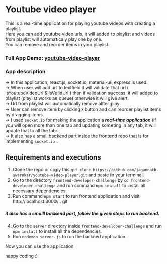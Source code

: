 # Youtube video player
This is a real-time application for playing youtube videos with creating a playlist. <br/>
Here you can add youtube video urls, it will added to playlist and videos from playlist will automaticaly play one by one.<br/>
You can remove and reorder items in your playlist. <br/>

### Full App Demo: <a href="http://13.126.28.110:8030/"> youtube-video-player </a>

### App description
-> In this application, react.js, socket.io, material-ui, express is used. <br/>
-> When user will add url to textfield it will validate that url ( isYoutubeVideoUrl & isValidUrl ) then if validation success, it will added to playlist (playlist works as queue) otherwise it will give alert. <br/>
-> Url from playlist will automatically remove alfter play.<br/>
-> User can remove item by clicking `X` button and can reorder playlist items by dragging items. <br/>
-> I used `socket.io` for making the application a ***real-time application*** (if you will open more than one tab and updating someting in any tab, it will update that to all the tabs.<br/>
-> It also has a small backend part inside the frontend repo that is for implementing `socket.io` . <br/>

## Requirements and executions
1. Clone the repo or copy this `git clone https://github.com/jagannath-swarnkar/youtube-video-player.git` and paste in your terminal.
2. Go to the directory `frontend-developer-challenge` by `cd frontend-developer-challenge` and run command `npm install` to install all necessary dependencies. <br/>
3. Run command `npm start` to run frontend application and visit http://localhost:3000/ .
git 
##### it also has a smaill backend part, follow the given steps to run backend.
4. Go to the `server` directory inside `frontend-developer-challenge` and run `npm install` to install all the dependencies. <br/>
5. Run `nodemon server.js` to run the backned application.

Now you can use the application 

happy coding :)

